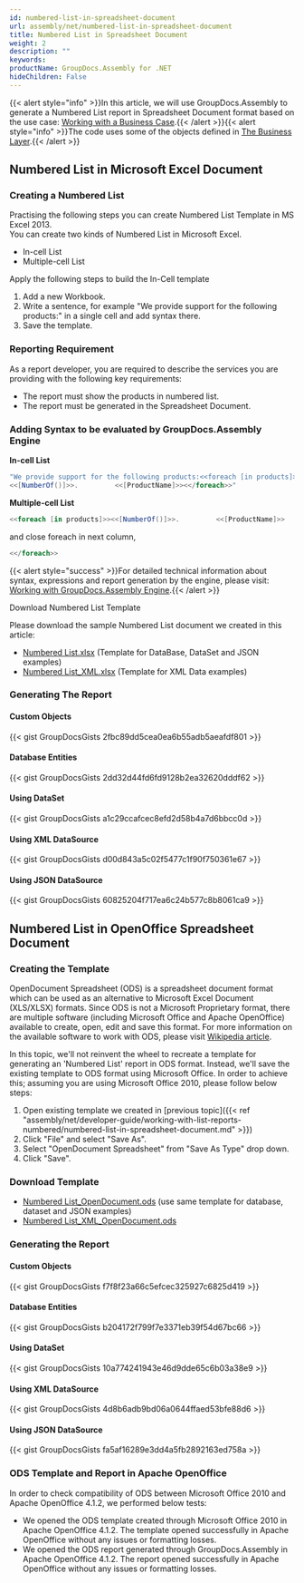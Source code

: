 ```yaml
---
id: numbered-list-in-spreadsheet-document
url: assembly/net/numbered-list-in-spreadsheet-document
title: Numbered List in Spreadsheet Document
weight: 2
description: ""
keywords: 
productName: GroupDocs.Assembly for .NET
hideChildren: False
---
```

{{< alert style="info" >}}In this article, we will use GroupDocs.Assembly to generate a Numbered List report in Spreadsheet Document format based on the use case: [Working with a Business Case](https://docs.groupdocs.com/assembly/net/working-with-a-business-case/).{{< /alert >}}{{< alert style="info" >}}The code uses some of the objects defined in [The Business Layer](https://docs.groupdocs.com/assembly/net/the-business-layer/).{{< /alert >}}

## Numbered List in Microsoft Excel Document

### Creating a Numbered List

Practising the following steps you can create Numbered List Template in MS Excel 2013.  
You can create two kinds of Numbered List in Microsoft Excel.

*   In-cell List
*   Multiple-cell List

Apply the following steps to build the In-Cell template

1.  Add a new Workbook.
2.  Write a sentence, for example "We provide support for the following products:" in a single cell and add syntax there.
3.  Save the template.

### Reporting Requirement

As a report developer, you are required to describe the services you are providing with the following key requirements:

*   The report must show the products in numbered list.
*   The report must be generated in the Spreadsheet Document.

### Adding Syntax to be evaluated by GroupDocs.Assembly Engine

**In-cell List**

```csharp
"We provide support for the following products:<<foreach [in products]>>
<<[NumberOf()]>>.         <<[ProductName]>><</foreach>>"
```

**Multiple-cell List**

```csharp
<<foreach [in products]>><<[NumberOf()]>>.         <<[ProductName]>>
```

and close foreach in next column,

```csharp
<</foreach>>
```

{{< alert style="success" >}}For detailed technical information about syntax, expressions and report generation by the engine, please visit: [Working with GroupDocs.Assembly Engine](https://docs.groupdocs.com/assembly/net/working-with-groupdocs-assembly-engine/).{{< /alert >}}

Download Numbered List Template

Please download the sample Numbered List document we created in this article:

*   [Numbered List.xlsx](https://github.com/groupdocsassembly/GroupDocs_Assembly_NET/blob/master/Examples/Data/Source/Spreadsheet%20Templates/Numbered%20List.xlsx?raw=true) (Template for DataBase, DataSet and JSON examples)
*   [Numbered List\_XML.xlsx](https://github.com/groupdocsassembly/GroupDocs_Assembly_NET/blob/master/Examples/Data/Source/Spreadsheet%20Templates/Numbered%20List_XML.xlsx?raw=true) (Template for XML Data examples)

### Generating The Report

#### Custom Objects

{{< gist GroupDocsGists 2fbc89dd5cea0ea6b55adb5aeafdf801 >}}



#### Database Entities

{{< gist GroupDocsGists 2dd32d44fd6fd9128b2ea32620dddf62 >}}



#### Using DataSet

{{< gist GroupDocsGists a1c29ccafcec8efd2d58b4a7d6bbcc0d >}}



#### Using XML DataSource

{{< gist GroupDocsGists d00d843a5c02f5477c1f90f750361e67 >}}



#### Using JSON DataSource

{{< gist GroupDocsGists 60825204f717ea6c24b577c8b8061ca9 >}}



## Numbered List in OpenOffice Spreadsheet Document

### Creating the Template

OpenDocument Spreadsheet (ODS) is a spreadsheet document format which can be used as an alternative to Microsoft Excel Document (XLS/XLSX) formats. Since ODS is not a Microsoft Proprietary format, there are multiple software (including Microsoft Office and Apache OpenOffice) available to create, open, edit and save this format. For more information on the available software to work with ODS, please visit [Wikipedia article](https://en.wikipedia.org/wiki/OpenDocument#Software).

In this topic, we'll not reinvent the wheel to recreate a template for generating an 'Numbered List' report in ODS format. Instead, we'll save the existing template to ODS format using Microsoft Office. In order to achieve this; assuming you are using Microsoft Office 2010, please follow below steps:

1.  Open existing template we created in [previous topic]({{< ref "assembly/net/developer-guide/working-with-list-reports-numbered/numbered-list-in-spreadsheet-document.md" >}})
2.  Click "File" and select "Save As".
3.  Select "OpenDocument Spreadsheet" from "Save As Type" drop down.
4.  Click "Save".

### Download Template

*   [Numbered List\_OpenDocument.ods](https://github.com/groupdocsassembly/GroupDocs_Assembly_NET/blob/master/Examples/Data/Source/Spreadsheet%20Templates/Numbered%20List_OpenDocument.ods?raw=true) (use same template for database, dataset and JSON examples)
*   [Numbered List\_XML\_OpenDocument.ods](https://github.com/groupdocsassembly/GroupDocs_Assembly_NET/blob/master/Examples/Data/Source/Spreadsheet%20Templates/Numbered%20List_XML_OpenDocument.ods?raw=true)

### Generating the Report

#### Custom Objects

{{< gist GroupDocsGists f7f8f23a66c5efcec325927c6825d419 >}}



#### Database Entities

{{< gist GroupDocsGists b204172f799f7e3371eb39f54d67bc66 >}}



#### Using DataSet

{{< gist GroupDocsGists 10a774241943e46d9dde65c6b03a38e9 >}}



#### Using XML DataSource

{{< gist GroupDocsGists 4d8b6adb9bd06a0644ffaed53bfe88d6 >}}



#### Using JSON DataSource

{{< gist GroupDocsGists fa5af16289e3dd4a5fb2892163ed758a >}}



### ODS Template and Report in Apache OpenOffice

In order to check compatibility of ODS between Microsoft Office 2010 and Apache OpenOffice 4.1.2, we performed below tests:

*   We opened the ODS template created through Microsoft Office 2010 in Apache OpenOffice 4.1.2. The template opened successfully in Apache OpenOffice without any issues or formatting losses.
*   We opened the ODS report generated through GroupDocs.Assembly in Apache OpenOffice 4.1.2. The report opened successfully in Apache OpenOffice without any issues or formatting losses.
